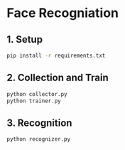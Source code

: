 # Face Recogniation
## 1. Setup
```bash
pip install -r requirements.txt
```
## 2. Collection and Train
```bash
python collector.py
python trainer.py
```
## 3.  Recognition
```bash
python recognizer.py
```
